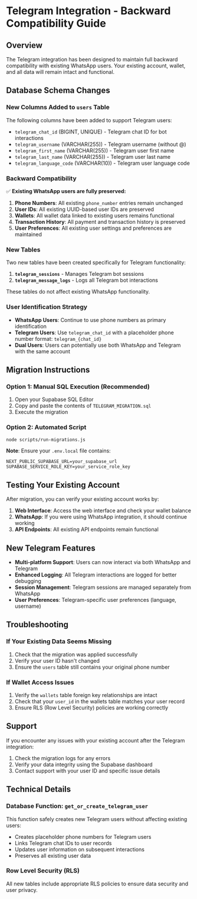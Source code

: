 # Telegram Integration - Backward Compatibility Guide

## Overview

The Telegram integration has been designed to maintain full backward compatibility with existing WhatsApp users. Your existing account, wallet, and all data will remain intact and functional.

## Database Schema Changes

### New Columns Added to `users` Table

The following columns have been added to support Telegram users:

- `telegram_chat_id` (BIGINT, UNIQUE) - Telegram chat ID for bot interactions
- `telegram_username` (VARCHAR(255)) - Telegram username (without @)
- `telegram_first_name` (VARCHAR(255)) - Telegram user first name
- `telegram_last_name` (VARCHAR(255)) - Telegram user last name
- `telegram_language_code` (VARCHAR(10)) - Telegram user language code

### Backward Compatibility

✅ **Existing WhatsApp users are fully preserved:**

1. **Phone Numbers**: All existing `phone_number` entries remain unchanged
2. **User IDs**: All existing UUID-based user IDs are preserved
3. **Wallets**: All wallet data linked to existing users remains functional
4. **Transaction History**: All payment and transaction history is preserved
5. **User Preferences**: All existing user settings and preferences are maintained

### New Tables

Two new tables have been created specifically for Telegram functionality:

1. **`telegram_sessions`** - Manages Telegram bot sessions
2. **`telegram_message_logs`** - Logs all Telegram bot interactions

These tables do not affect existing WhatsApp functionality.

### User Identification Strategy

- **WhatsApp Users**: Continue to use phone numbers as primary identification
- **Telegram Users**: Use `telegram_chat_id` with a placeholder phone number format: `telegram_{chat_id}`
- **Dual Users**: Users can potentially use both WhatsApp and Telegram with the same account

## Migration Instructions

### Option 1: Manual SQL Execution (Recommended)

1. Open your Supabase SQL Editor
2. Copy and paste the contents of `TELEGRAM_MIGRATION.sql`
3. Execute the migration

### Option 2: Automated Script

```bash
node scripts/run-migrations.js
```

**Note**: Ensure your `.env.local` file contains:
```
NEXT_PUBLIC_SUPABASE_URL=your_supabase_url
SUPABASE_SERVICE_ROLE_KEY=your_service_role_key
```

## Testing Your Existing Account

After migration, you can verify your existing account works by:

1. **Web Interface**: Access the web interface and check your wallet balance
2. **WhatsApp**: If you were using WhatsApp integration, it should continue working
3. **API Endpoints**: All existing API endpoints remain functional

## New Telegram Features

- **Multi-platform Support**: Users can now interact via both WhatsApp and Telegram
- **Enhanced Logging**: All Telegram interactions are logged for better debugging
- **Session Management**: Telegram sessions are managed separately from WhatsApp
- **User Preferences**: Telegram-specific user preferences (language, username)

## Troubleshooting

### If Your Existing Data Seems Missing

1. Check that the migration was applied successfully
2. Verify your user ID hasn't changed
3. Ensure the `users` table still contains your original phone number

### If Wallet Access Issues

1. Verify the `wallets` table foreign key relationships are intact
2. Check that your `user_id` in the wallets table matches your user record
3. Ensure RLS (Row Level Security) policies are working correctly

## Support

If you encounter any issues with your existing account after the Telegram integration:

1. Check the migration logs for any errors
2. Verify your data integrity using the Supabase dashboard
3. Contact support with your user ID and specific issue details

## Technical Details

### Database Function: `get_or_create_telegram_user`

This function safely creates new Telegram users without affecting existing users:

- Creates placeholder phone numbers for Telegram users
- Links Telegram chat IDs to user records
- Updates user information on subsequent interactions
- Preserves all existing user data

### Row Level Security (RLS)

All new tables include appropriate RLS policies to ensure data security and user privacy.